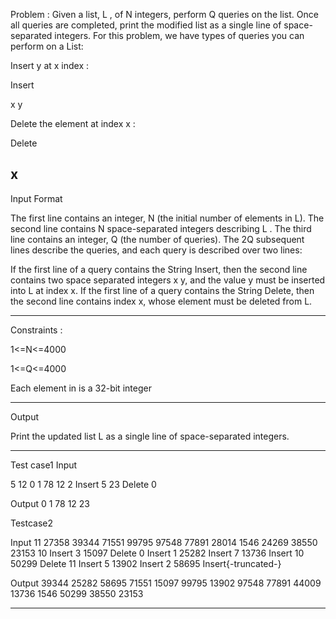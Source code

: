 Problem : 
Given a list, L , of N integers, perform Q queries on the list. Once all queries are completed, print the modified list as a single line of space-separated integers.
For this problem, we have  types of queries you can perform on a List:

Insert y at x index :

Insert

x y


Delete the element at index x :

Delete

x
--------------------------------------------------------------------------------------------------------------------------------------------------------------------------

Input Format

The first line contains an integer, N (the initial number of elements in L).
The second line contains N space-separated integers describing L .
The third line contains an integer, Q  (the number of queries).
The 2Q subsequent lines describe the queries, and each query is described over two lines:

If the first line of a query contains the String Insert, then the second line contains two space separated integers x y, and the value y must be inserted into L
at index x.
If the first line of a query contains the String Delete, then the second line contains index x, whose element must be deleted from L.


---------------------------------------------------------------------------------------------------------------------------------------------------------------------------

Constraints : 

 1<=N<=4000
 
 1<=Q<=4000
 
 Each element in is a 32-bit integer
 
 ------------------------------------------------------------------------------------------------------------------------------------------------------------------------
 
 Output
 
 Print the updated list L as a single line of space-separated integers.
 
 ----------------------------------------------------------------------------------------------------------------------------------------------------------------------
 
 Test case1
 Input
 
 5
12 0 1 78 12
2
Insert
5 23
Delete
0

Output
0 1 78 12 23

Testcase2

Input
11
27358 39344 71551 99795 97548 77891 28014 1546 24269 38550 23153
10
Insert
3 15097
Delete
0
Insert
1 25282
Insert
7 13736
Insert
10 50299
Delete
11
Insert
5 13902
Insert
2 58695
Insert{-truncated-}

Output
39344 25282 58695 71551 15097 99795 13902 97548 77891 44009 13736 1546 50299 38550 23153

-----------------------------------------------------------------------------------------------------------------------------------------------------------------------


 
